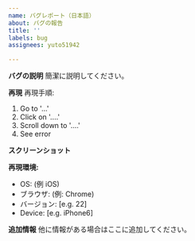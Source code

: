 ```yaml
---
name: バグレポート（日本語）
about: バグの報告
title: ''
labels: bug
assignees: yuto51942

---
```


**バグの説明**
簡潔に説明してください。

**再現**
再現手順:
1. Go to '...'
2. Click on '....'
3. Scroll down to '....'
4. See error

**スクリーンショット**

**再現環境:**
 - OS: (例 iOS)
 - ブラウザ: (例: Chrome)
 - バージョン: [e.g. 22]
 - Device: [e.g. iPhone6]

**追加情報**
他に情報がある場合はここに追加してください。
